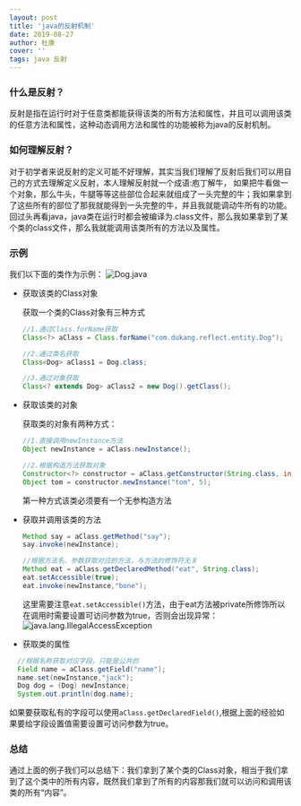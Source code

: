 ```yaml
---
layout: post
title: 'java的反射机制'
date: 2019-08-27
author: 杜康
cover: ''
tags: java 反射
---
```


### 什么是反射？

  反射是指在运行时对于任意类都能获得该类的所有方法和属性，并且可以调用该类的任意方法和属性，这种动态调用方法和属性的功能被称为java的反射机制。

### 如何理解反射？

  对于初学者来说反射的定义可能不好理解，其实当我们理解了反射后我们可以用自己的方式去理解定义反射，本人理解反射就一个成语:庖丁解牛，
  如果把牛看做一个对象，那么牛头，牛腿等等这些部位合起来就组成了一头完整的牛；我如果拿到了这些所有的部位了那我就能得到一头完整的牛，并且我就能调动牛所有的功能。 回过头再看java，java类在运行时都会被编译为.class文件，那么我如果拿到了某个类的class文件，那么我就能调用该类所有的方法以及属性。

### 示例


  我们以下面的类作为示例：
  ![Dog.java](../../../assets/img/2019-08-27-反射/dog.png)


  - 获取该类的Class对象

    获取一个类的Class对象有三种方式

    ```java
    //1.通过Class.forName获取
    Class<?> aClass = Class.forName("com.dukang.reflect.entity.Dog");

    //2.通过类名获取
    Class<Dog> aClass1 = Dog.class;

    //3.通过对象获取
    Class<? extends Dog> aClass2 = new Dog().getClass();
    ```

  - 获取该类的对象

    获取类的对象有两种方式：

    ```java
    //1.直接调用newInstance方法
    Object newInstance = aClass.newInstance();

    //2.根据构造方法获取对象
    Constructor<?> constructor = aClass.getConstructor(String.class, int.class);
    Object tom = constructor.newInstance("tom", 5);
    ```

    第一种方式该类必须要有一个无参构造方法

  - 获取并调用该类的方法

    ```java
    Method say = aClass.getMethod("say");
    say.invoke(newInstance);

    //根据方法名、参数获取对应的方法，与方法的修饰符无关
    Method eat = aClass.getDeclaredMethod("eat", String.class);
    eat.setAccessible(true);
    eat.invoke(newInstance,"bone");
    ```

    这里需要注意`eat.setAccessible()`方法，由于eat方法被private所修饰所以在调用时需要设置可访问参数为true，否则会出现异常：
    ![java.lang.IllegalAccessException](../../../assets/img/2019-08-27-反射/java.lang.IllegalAccessException.png)

  - 获取类的属性

  ```java
    //根据名称获取对应字段，只能是公共的
    Field name = aClass.getField("name");
    name.set(newInstance,"jack");
    Dog dog = (Dog) newInstance;
    System.out.println(dog.name);
  ```

  如果要获取私有的字段可以使用`aClass.getDeclaredField()`,根据上面的经验如果要给字段设置值需要设置可访问参数为true。

### 总结

  通过上面的例子我们可以总结下：我们拿到了某个类的Class对象，相当于我们拿到了这个类中的所有内容，既然我们拿到了所有的内容那我们就可以访问和调用该类的所有“内容”。
